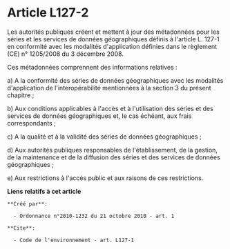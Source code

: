 # Article L127-2

Les autorités publiques créent et mettent à jour des métadonnées pour les séries et les services de données géographiques
définis à l'article L. 127-1 en conformité avec les modalités d'application définies dans le règlement (CE) n° 1205/2008 du 3
décembre 2008. 

Ces métadonnées comprennent des informations relatives : 

a) A la conformité des séries de données géographiques avec les modalités d'application de l'interopérabilité mentionnées à
la section 3 du présent chapitre ; 

b) Aux conditions applicables à l'accès et à l'utilisation des séries et des services de données géographiques et, le cas
échéant, aux frais correspondants ; 

c) A la qualité et à la validité des séries de données géographiques ; 

d) Aux autorités publiques responsables de l'établissement, de la gestion, de la maintenance et de la diffusion des séries et
des services de données géographiques ; 

e) Aux restrictions à l'accès public et aux raisons de ces restrictions.

**Liens relatifs à cet article**

	**Créé par**:

	  - Ordonnance n°2010-1232 du 21 octobre 2010 - art. 1

	**Cite**:

	  - Code de l'environnement - art. L127-1
